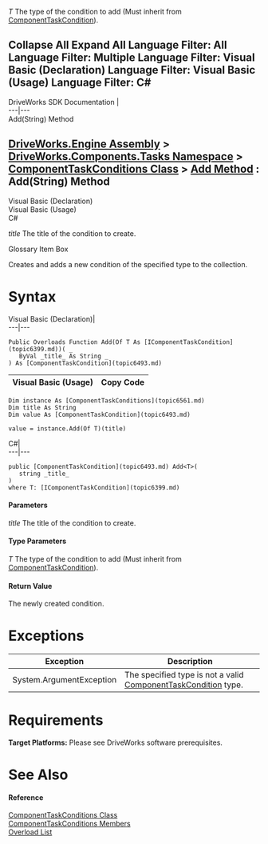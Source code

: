 _T_
    The type of the condition to add (Must inherit from [ComponentTaskCondition](topic6493.md)).

Collapse All Expand All Language Filter: All  Language Filter: Multiple  Language Filter: Visual Basic (Declaration) Language Filter: Visual Basic (Usage) Language Filter: C#  
---  
DriveWorks SDK Documentation  |   
---|---  
Add<T>(String) Method   
  
[DriveWorks.Engine Assembly](topic2156.md) > [DriveWorks.Components.Tasks Namespace](topic6391.md) > [ComponentTaskConditions Class](topic6561.md) > [Add Method](topic6568.md) : Add<T>(String) Method  
---  
  
Visual Basic (Declaration)    
Visual Basic (Usage)    
C# 

_title_
    The title of the condition to create.

Glossary Item Box

Creates and adds a new condition of the specified type to the collection. 

# Syntax

Visual Basic (Declaration)|   
---|---  
      
    
    Public Overloads Function Add(Of T As [IComponentTaskCondition](topic6399.md))( _
       ByVal _title_ As String _
    ) As [ComponentTaskCondition](topic6493.md)  
  
Visual Basic (Usage)| Copy Code  
---|---  
      
    
    Dim instance As [ComponentTaskConditions](topic6561.md)
    Dim title As String
    Dim value As [ComponentTaskCondition](topic6493.md)
     
    value = instance.Add(Of T)(title)  
  
C#|   
---|---  
      
    
    public [ComponentTaskCondition](topic6493.md) Add<T>( 
       string _title_
    )
    where T: [IComponentTaskCondition](topic6399.md)  
  
#### Parameters

 _title_
    The title of the condition to create.

#### Type Parameters

_T_
    The type of the condition to add (Must inherit from [ComponentTaskCondition](topic6493.md)).

#### Return Value

The newly created condition.

# Exceptions

Exception| Description  
---|---  
System.ArgumentException| The specified type is not a valid [ComponentTaskCondition](topic6493.md) type.  
  
# Requirements

**Target Platforms:** Please see DriveWorks software prerequisites.

# See Also

#### Reference

[ComponentTaskConditions Class](topic6561.md)   
[ComponentTaskConditions Members](topic6562.md)   
[Overload List](topic6568.md)


